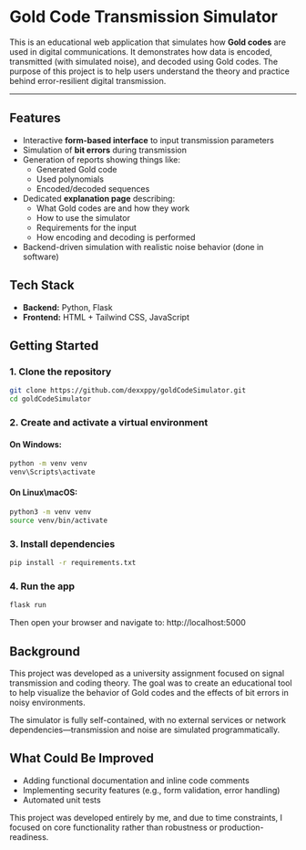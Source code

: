 # Gold Code Transmission Simulator

This is an educational web application that simulates how **Gold codes** are used in digital communications. It demonstrates how data is encoded, transmitted (with simulated noise), and decoded using Gold codes. The purpose of this project is to help users understand the theory and practice behind error-resilient digital transmission.

---

## Features

- Interactive **form-based interface** to input transmission parameters  
- Simulation of **bit errors** during transmission  
- Generation of reports showing things like:
  - Generated Gold code
  - Used polynomials
  - Encoded/decoded sequences
- Dedicated **explanation page** describing:
  - What Gold codes are and how they work
  - How to use the simulator
  - Requirements for the input
  - How encoding and decoding is performed
- Backend-driven simulation with realistic noise behavior (done in software)

## Tech Stack

- **Backend:** Python, Flask  
- **Frontend:** HTML + Tailwind CSS, JavaScript

## Getting Started

### 1. Clone the repository
```bash
git clone https://github.com/dexxppy/goldCodeSimulator.git
cd goldCodeSimulator
```
### 2. Create and activate a virtual environment
#### On Windows:
```bash
python -m venv venv
venv\Scripts\activate
```
#### On Linux\macOS:
```bash
python3 -m venv venv
source venv/bin/activate
```
### 3. Install dependencies
```bash
pip install -r requirements.txt
```
### 4. Run the app
```bash
flask run
```
Then open your browser and navigate to:
http://localhost:5000

## Background
This project was developed as a university assignment focused on signal transmission and coding theory. The goal was to create an educational tool to help visualize the behavior of Gold codes and the effects of bit errors in noisy environments.

The simulator is fully self-contained, with no external services or network dependencies—transmission and noise are simulated programmatically.

## What Could Be Improved
<ul>
  <li>Adding functional documentation and inline code comments</li>
  <li>Implementing security features (e.g., form validation, error handling)</li>
  <li>Automated unit tests</li>
</ul>
This project was developed entirely by me, and due to time constraints, I focused on core functionality rather than robustness or production-readiness.
